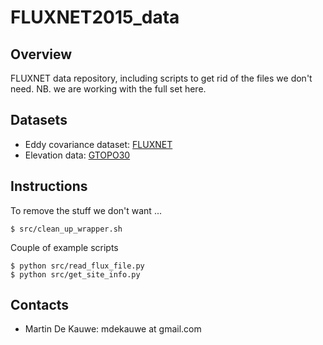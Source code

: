 # FLUXNET2015_data

## Overview ##

FLUXNET data repository, including scripts to get rid of the files we don't
need. NB. we are working with the full set here.

## Datasets

* Eddy covariance dataset: [FLUXNET](http://fluxnet.fluxdata.org/data/fluxnet2015-dataset/)
* Elevation data: [GTOPO30](http://www.geonames.org/export/ws-overview.html)


## Instructions

To remove the stuff we don't want ...

```
$ src/clean_up_wrapper.sh
```

Couple of example scripts

```
$ python src/read_flux_file.py
$ python src/get_site_info.py 
```


## Contacts

- Martin De Kauwe: mdekauwe at gmail.com
